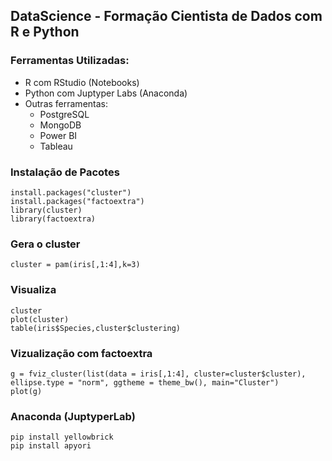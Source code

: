## DataScience - Formação Cientista de Dados com R e Python

### Ferramentas Utilizadas:

- R com RStudio (Notebooks)
- Python com Juptyper Labs (Anaconda)
- Outras ferramentas:
  - PostgreSQL
  - MongoDB
  - Power BI
  - Tableau


### Instalação de Pacotes

```{r}
install.packages("cluster")
install.packages("factoextra")
library(cluster)
library(factoextra)
```
### Gera o cluster

```{r}
cluster = pam(iris[,1:4],k=3)
```
### Visualiza

```{r}
cluster
plot(cluster)
table(iris$Species,cluster$clustering)
```
### Vizualização com factoextra

```{r}
g = fviz_cluster(list(data = iris[,1:4], cluster=cluster$cluster), ellipse.type = "norm", ggtheme = theme_bw(), main="Cluster")
plot(g)
```

### Anaconda (JuptyperLab)

```
pip install yellowbrick
pip install apyori
```
